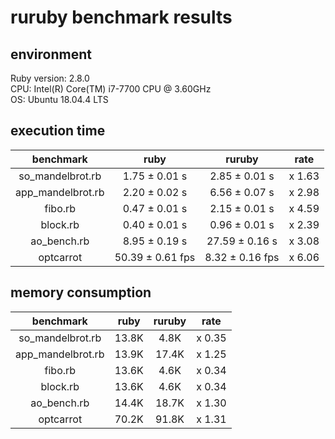 # ruruby benchmark results

## environment

Ruby version: 2.8.0  
CPU: Intel(R) Core(TM) i7-7700 CPU @ 3.60GHz  
OS: Ubuntu 18.04.4 LTS

## execution time

|     benchmark     |       ruby       |     ruruby      |  rate  |
| :---------------: | :--------------: | :-------------: | :----: |
| so_mandelbrot.rb  |  1.75 ± 0.01 s   |  2.85 ± 0.01 s  | x 1.63 |
| app_mandelbrot.rb |  2.20 ± 0.02 s   |  6.56 ± 0.07 s  | x 2.98 |
|      fibo.rb      |  0.47 ± 0.01 s   |  2.15 ± 0.01 s  | x 4.59 |
|     block.rb      |  0.40 ± 0.01 s   |  0.96 ± 0.01 s  | x 2.39 |
|    ao_bench.rb    |  8.95 ± 0.19 s   | 27.59 ± 0.16 s  | x 3.08 |
|     optcarrot     | 50.39 ± 0.61 fps | 8.32 ± 0.16 fps | x 6.06 |

## memory consumption

|     benchmark     | ruby  | ruruby |  rate  |
| :---------------: | :---: | :----: | :----: |
| so_mandelbrot.rb  | 13.8K |  4.8K  | x 0.35 |
| app_mandelbrot.rb | 13.9K | 17.4K  | x 1.25 |
|      fibo.rb      | 13.6K |  4.6K  | x 0.34 |
|     block.rb      | 13.6K |  4.6K  | x 0.34 |
|    ao_bench.rb    | 14.4K | 18.7K  | x 1.30 |
|     optcarrot     | 70.2K | 91.8K  | x 1.31 |
